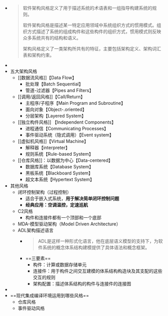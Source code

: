 - >软件架构风格定义了用于描述系统的术语表和一组指导构建系统的规则。
  >
  >软件架构风格是描述某一特定应用领域中系统组织方式的惯用模式。组织方式描述了系统的组成构件和这些构件的组织方式，惯用模式则反映众多系统共有的结构和语义。
  >
  >架构风格定义了一类架构所共有的特征，主要包括架构定义、架构词汇表和架构约束。
-
- 五大架构风格
	- [[数据流风格]]【Data Flow】
		- 批处理【Batch Sequential】
		- 管道-过滤器【Pipes and Filters】
	- [[调用/返回风格]]【Call/Return】
		- 主程序/子程序【Main Program and Subroutine】
		- 面向对象【Object-.oriented】
		- 分层架构【Layered System】
	- [[独立构件风格]] 【Independent Components】
		- 进程通信【Communicating Processes】
		- 事件驱动系统（隐式调用）【Event system】
	- [[虚拟机风格]]【Virtual Machine】
		- 解释器【interpreter】
		- 规则系统【Rule-based System】
	- [[仓库风格]]：以数据为中心【Data-centered】
		- 数据库系统【Database System】
		- 黑板系统【Blackboard System】
		- 超文本系统【Hypertext System】
- 其他风格
	- 闭环控制架构（过程控制）
		- 适合于嵌入式系统，**用于解决简单闭环控制问题**
		- **经典应用：空调温控，定速巡航**
	- C2风格
		- 构件和连接件都有一个顶部和一个底部
	- MDA-模型驱动架构（Model Driven Architecture）
	- ADL架构描述语言
		- >ADL是这样一种形式化语言，他在底层语义模型的支持下，为软件系统的概念体系结构建模提供了具体语法和概念框架。
		- ==三要素==
			- 构件：计算或数据存储单元
			- 连接件：用于构件之间交互建模的体系结构构造块及其支配的这些交互的规则
			- 架构配置：描述体系结构的构件与连接件的连接图
-
- ==现代集成编译环境运用到哪些风格==
	- 仓库风格
	- 事件驱动风格